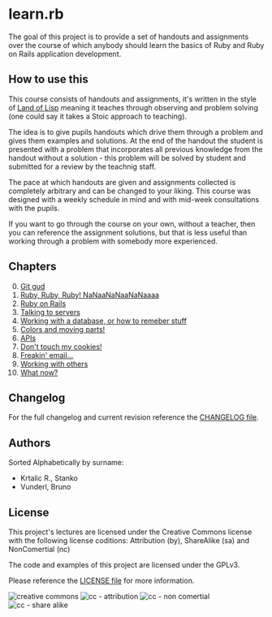 # learn.rb

The goal of this project is to provide a set of handouts and assignments over
the course of which anybody should learn the basics of Ruby and Ruby on Rails
application development.

## How to use this

This course consists of handouts and assignments, it's written in the style of
[Land of Lisp](https://nostarch.com/lisp.htm) meaning it teaches through
observing and problem solving (one could say it takes a Stoic approach to
teaching).

The idea is to give pupils handouts which drive them through a problem and gives
them examples and solutions. At the end of the handout the student is
presented with a problem that incorporates all previous knowledge from the
handout without a solution - this problem will be solved by student and
submitted for a review by the teachnig staff.

The pace at which handouts are given and assignments collected is completely
arbitrary and can be changed to your liking. This course was designed with a
weekly schedule in mind and with mid-week consultations with the pupils.

If you want to go through the course on your own, without a teacher, then you
can reference the assignment solutions, but that is less useful than working
through a problem with somebody more experienced.

## Chapters

0. [Git gud](/chapters/00-git_and_setup)
1. [Ruby, Ruby, Ruby! NaNaaNaNaaNaNaaaa](/chapters/01-ruby)
2. [Ruby on Rails](/chapters/02-ruby_on_rails)
3. [Talking to servers](/chapters/03-talking_to_servers)
4. [Working with a database, or how to remeber stuff](/chapters/04-the_database)
5. [Colors and moving parts!](/chapters/05-css_and_js)
6. [APIs](/chapters/06-apis)
7. [Don't touch my cookies!](/chapters/07-authentication)
8. [Freakin' email...](/chapters/08-background_jobs)
9.  [Working with others](/chapters/09-working_with_others)
10. [What now?](/chapters/10-what_now)

## Changelog

For the full changelog and current revision reference the
[CHANGELOG file](/CHANGELOG.md).

## Authors

Sorted Alphabetically by surname:

* Krtalic R., Stanko
* Vunderl, Bruno

## License

This project's lectures are licensed under the Creative Commons license with
the following license coditions: Attribution (by), ShareAlike (sa) and
NonComertial (nc)

The code and examples of this project are licensed under the GPLv3.

Please reference the [LICENSE file](/LICENSE) for more information.

![creative commons](https://creativecommons.org/wp-content/themes/creativecommons.org/images/chooser_cc.png)
![cc - attribution](https://creativecommons.org/wp-content/themes/creativecommons.org/images/chooser_by.png)
![cc - non comertial](https://creativecommons.org/wp-content/themes/creativecommons.org/images/chooser_nc.png)
![cc - share alike](https://creativecommons.org/wp-content/themes/creativecommons.org/images/chooser_sa.png)

